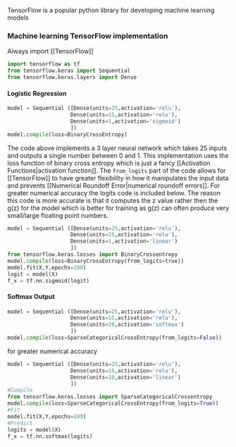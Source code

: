 TensorFlow is a popular python library for developing machine learning models

### Machine learning TensorFlow implementation
Always import [[TensorFlow]]
```python
import tensorflow as tf
from tensorflow.keras import Sequential
from tensorflow.keras.layers import Dense
```
#### Logistic Regression
```python
model = Sequential ([Dense(units=25,activation='relu'),
					Dense(units=15,activation='relu'),
					Dense(units=1,activation='sigmoid')
					])
model.compile(loss=BinaryCrossEntropy)
```
The code above implements a 3 layer neural network which takes 25 inputs and outputs a single number between 0 and 1. This implementation uses the loss function of binary cross entropy which is just a fancy [[Activation Functions|activation function]]. The ``from_logits`` part of the code allows for [[TensorFlow]] to have greater flexibility in how it manipulates the input data and prevents [[Numerical Roundoff Error|numerical roundoff errors]]. For greater numerical accuracy the logits code is included below. The reason this code is more accurate is that it computes the z value rather then the g(z) for the model which is better for training as g(z) can often produce very small/large floating point numbers.
```python
model = Sequential ([Dense(units=25,activation='relu'),
					Dense(units=15,activation='relu'),
					Dense(units=1,activation='linear')
					])
from tensorflow.keras.losses import BinaryCrossentropy
model.compile(loss=BinaryCrossEntropy(from_logits=true))
model.fit(X,Y,epochs=100)
logit = model(X)
f_x = tf.nn.sigmoid(logit)
```
#### Softmax Output
```python
model = Sequential ([Dense(units=25,activation='relu'),
					Dense(units=15,activation='relu'),
					Dense(units=10,activation='softmax')
					])
model.compile(loss=SparseCategoricalCrossEntropy(from_logits=False))
```
for greater numerical accuracy
```python
model = Sequential ([Dense(units=25,activation='relu'),
					Dense(units=15,activation='relu'),
					Dense(units=10,activation='linear')
					])
#Compile
from tensorflow.keras.losses import SparseCategoricalCrossentropy
model.compile(loss=SparseCategoricalCrossEntropy(from_logits=True))
#Fit
model.fit(X,Y,epochs=100)
#Predict
logits = model(X)
f_x = tf.nn.softmax(logits)
```